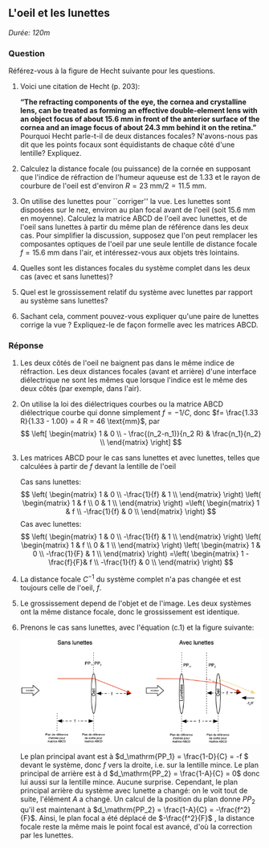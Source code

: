 

## L'oeil et les lunettes

*Durée: 120m*

### Question

Référez-vous à la figure de Hecht suivante pour les questions.

1. Voici une citation de Hecht (p. 203):

    **“The refracting components of the eye, the cornea and crystalline lens, can be treated as forming an effective double-element lens with an object focus of about 15.6 mm in front of the anterior surface of the cornea and an image focus of about 24.3 mm behind it on the retina.”**   Pourquoi Hecht parle-t-il de deux distances focales? N'avons-nous pas dit que les points focaux sont équidistants de chaque côté d'une lentille? Expliquez.

2. Calculez la distance focale (ou puissance) de la cornée en supposant que l'indice de réfraction de l'humeur aqueuse est de 1.33 et le rayon de courbure de l'oeil est d'environ $R=23\ \text{mm} / 2 = 11.5\ \text{mm}$.

3. On utilise des lunettes pour ``corriger'' la vue. Les lunettes sont disposées sur le nez, environ au plan focal avant de l'oeil (soit 15.6 mm en moyenne). Calculez la matrice ABCD de l'oeil avec lunettes, et de l'oeil sans lunettes à partir du même plan de référence dans les deux cas. Pour simplifier la discussion, supposez que l'on peut remplacer les composantes optiques de l'oeil par une seule lentille de distance focale $f=15.6$ mm dans l'air, et intéressez-vous aux objets très lointains.

4. Quelles sont les distances focales du système complet dans les deux cas (avec et sans lunettes)?

5. Quel est le grossissement relatif du système avec lunettes par rapport au système sans lunettes?

6. Sachant cela, comment pouvez-vous expliquer qu'une paire de lunettes corrige la vue ? Expliquez-le de façon formelle avec les matrices ABCD.
  

### Réponse

1. Les deux côtés de l'oeil ne baignent pas dans le même indice de réfraction.  Les deux distances focales (avant et arrière) d'une interface diélectrique ne sont les mêmes que lorsque l'indice est le même des deux côtés (par exemple, dans l'air).

2. On utilise la loi des diélectriques courbes ou la matrice ABCD diélectrique courbe qui donne simplement $f = -1/C$, donc $f= \frac{1.33 R}{1.33 - 1.00} = 4 R = 46 \text{mm}$, par 
  $$
  \left[
     \begin{matrix}
        1 & 0 \\
        - \frac{(n_2-n_1)}{n_2 R} & \frac{n_1}{n_2} \\
     \end{matrix}
  \right]
  $$

3. Les matrices ABCD pour le cas sans lunettes et avec lunettes, telles que calculées à partir de $f$ devant la lentille de l'oeil

   Cas sans lunettes:
   $$
   \left(
      \begin{matrix}
         1 & 0 \\
         -\frac{1}{f} & 1 \\
      \end{matrix}
   \right)
   \left(
      \begin{matrix}
         1 & f \\
         0 & 1 \\
      \end{matrix}
   \right)
   =\left(
      \begin{matrix}
         1 & f \\
         -\frac{1}{f} & 0 \\
      \end{matrix}
   \right)
   $$
   Cas avec lunettes:
   $$
   \left(
      \begin{matrix}
         1 & 0 \\
         -\frac{1}{f} & 1 \\
      \end{matrix}
   \right)
   \left(
      \begin{matrix}
         1 & f \\
         0 & 1 \\
      \end{matrix}
   \right)
   \left(
      \begin{matrix}
         1 & 0 \\
         -\frac{1}{F} & 1 \\
      \end{matrix}
   \right)
   =\left(
      \begin{matrix}
         1 - \frac{f}{F}& f \\
         -\frac{1}{f} & 0 \\
      \end{matrix}
   \right)
   $$

4. La distance focale $C^{-1}$ du système complet n'a pas changée et est toujours celle de l'oeil, $f$.

5. Le grossissement depend de l'objet et de l'image.  Les deux systèmes ont la même distance focale, donc le grossissement est identique.  

6. Prenons le cas sans lunettes, avec l'équation (c.1) et la figure suivante:

   ![pastedGraphic.pdf](assets/oeil+lunettes.png)

   Le plan principal avant est à $d_\mathrm{PP_1} = \frac{1-D}{C} = -f $ devant le système, donc $f$ vers la droite, i.e. sur la lentille mince. Le plan principal de arrière est à d $d_\mathrm{PP_2} = \frac{1-A}{C} = 0$ donc lui aussi sur la lentille mince. Aucune surprise.
   Cependant, le plan principal arrière du système avec lunette a changé: on le voit tout de suite, l'élément  $A$ a changé. Un calcul de la position du plan donne $PP_2$  qu'il est maintenant à $d_\mathrm{PP_2} = \frac{1-A}{C} = -\frac{f^2}{F}$.  Ainsi, le plan focal a été déplacé de $-\frac{f^2}{F}$ , la distance focale reste la même mais le point focal est avancé, d'où la correction par les lunettes.

